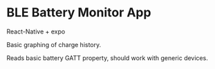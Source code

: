 # BLE Battery Monitor App

React-Native + expo

Basic graphing of charge history. 

Reads basic battery GATT property, should work with generic devices.